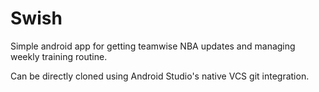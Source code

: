 # Swish
Simple android app for getting teamwise NBA updates and managing weekly training routine.

Can be directly cloned using Android Studio's native VCS git integration.
